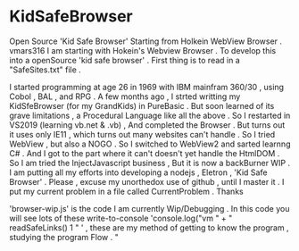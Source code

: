 # KidSafeBrowser
Open Source 'Kid Safe Browser' Starting from Holkein WebView Browser .
vmars316 I am starting with Hokein's Webview Browser .
To develop this into a openSource 'kid safe browser' .
First thing is to read in a "SafeSites.txt" file .

I started programming at age 26 in 1969 
with IBM mainfram 360/30 , using Cobol , BAL , and RPG . 
A few months ago , I strted writting my KidSfeBrowser (for my GrandKids) in PureBasic . But soon learned of its grave limitations , a Procedural Language like all the above . 
So I restarted in VS2019 (learning vb.net & .vb) , And completed the Browser . But turns out it uses only IE11 , which turns out many websites can't handle . 
So I tried WebView , but also a NOGO .
So I switched to WebView2 and sarted learnng C# . And I got to the part where it can't doesn't yet handle the HtmlDOM . So I am tried the InjectJavascript business , But it is now a backBurner WIP . 
I am putting all my efforts into developing a nodejs , Eletron , 'Kid Safe Browser' . 
Please , excuse my unorthedox use of github , until I master it . I put my current problem in a file called CurrentProblem . Thanks 

'browser-wip.js' is the code I am currently Wip/Debugging . 
In this code you will see lots of these write-to-console 'console.log("vm  " + " readSafeLinks() 1 " ' , 
these are my method of getting to know the program , studying the program Flow . 
"
